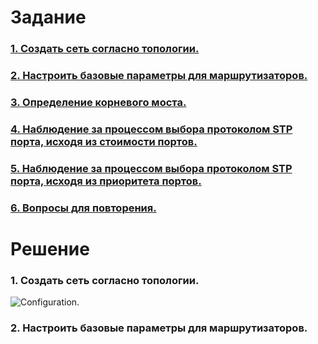# Задание
### [1. Создать сеть согласно топологии.](#1)
### [2. Настроить базовые параметры для маршрутизаторов.](#2)
### [3. Определение корневого моста.](#3)
### [4.	Наблюдение за процессом выбора протоколом STP порта, исходя из стоимости портов.](#4)
### [5. Наблюдение за процессом выбора протоколом STP порта, исходя из приоритета портов.](#5)
### [6. Вопросы для повторения.](#6)

# Решение   
### <a name="1"> 1. Создать сеть согласно топологии.</a>  

<image src="./topology.PNG" alt="Configuration.">  
  
### <a name="2"> 2. Настроить базовые параметры для маршрутизаторов.</a>  
  
